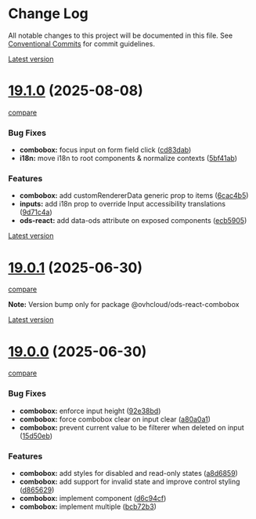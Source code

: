 # Change Log

All notable changes to this project will be documented in this file.
See [Conventional Commits](https://conventionalcommits.org) for commit guidelines.



[Latest version](https://ovh.github.io/design-system/latest/?path=/docs/design-system-changelog--page)


# [19.1.0](https://ovh.github.io/design-system/v19.1.0/?path=/docs/design-system-changelog--page) (2025-08-08)
[compare](https://github.com/ovh/design-system/compare/v19.0.1...v19.1.0)

### Bug Fixes

* **combobox:** focus input on form field click ([cd83dab](https://github.com/ovh/design-system/commit/cd83dab2905cfc2d72d2b09e942408ecaf70c08d))
* **i18n:** move i18n to root components & normalize contexts ([5bf41ab](https://github.com/ovh/design-system/commit/5bf41abad9bb0ac9909a01f74561f17cada84950))


### Features

* **combobox:** add customRendererData generic prop to items ([6cac4b5](https://github.com/ovh/design-system/commit/6cac4b554d4c02eeaf63a88d01e6fa8ffa5501f2))
* **inputs:** add i18n prop to override Input accessibility translations ([9d71c4a](https://github.com/ovh/design-system/commit/9d71c4af451ef8dca805b6392f65517013b57228))
* **ods-react:** add data-ods attribute on exposed components ([ecb5905](https://github.com/ovh/design-system/commit/ecb5905e9ffe0081c627c595f000bc5f813de86b))



[Latest version](https://ovh.github.io/design-system/latest/?path=/docs/design-system-changelog--page)


# [19.0.1](https://ovh.github.io/design-system/v19.0.1/?path=/docs/design-system-changelog--page) (2025-06-30)
[compare](https://github.com/ovh/design-system/compare/v19.0.0...v19.0.1)

**Note:** Version bump only for package @ovhcloud/ods-react-combobox







[Latest version](https://ovh.github.io/design-system/latest/?path=/docs/design-system-changelog--page)


# [19.0.0](https://ovh.github.io/design-system/v19.0.0/?path=/docs/design-system-changelog--page) (2025-06-30)
[compare](https://github.com/ovh/design-system/compare/v18.6.3...v19.0.0)

### Bug Fixes

* **combobox:** enforce input height ([92e38bd](https://github.com/ovh/design-system/commit/92e38bdb8887b8801d04bc23637c1a45c327b28c))
* **combobox:** force combobox clear on input clear ([a80a0a1](https://github.com/ovh/design-system/commit/a80a0a1fe1ad8351bbbe07882ccc186138b91eea))
* **combobox:** prevent current value to be filterer when deleted on input ([15d50eb](https://github.com/ovh/design-system/commit/15d50eb2d2c2366e22b3a9b8099519de41cda0fe))


### Features

* **combobox:** add styles for disabled and read-only states ([a8d6859](https://github.com/ovh/design-system/commit/a8d6859f1fb4a89963cf3d3bbabd773337cc4a2b))
* **combobox:** add support for invalid state and improve control styling ([d865629](https://github.com/ovh/design-system/commit/d8656292b11e6738f127fa9f484e6d16eaf04e0d))
* **combobox:** implement component ([d6c94cf](https://github.com/ovh/design-system/commit/d6c94cfb8456e158f8f37d5df0d9abde57ec2d06))
* **combobox:** implement multiple ([bcb72b3](https://github.com/ovh/design-system/commit/bcb72b360532b7cefa7253aab4d80cac266e4240))
